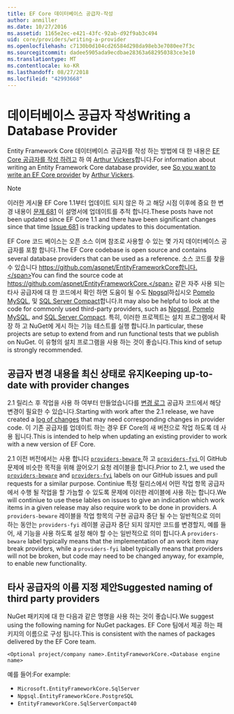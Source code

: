 ```yaml
---
title: EF Core 데이터베이스 공급자-작성
author: anmiller
ms.date: 10/27/2016
ms.assetid: 1165e2ec-e421-43fc-92ab-d92f9ab3c494
uid: core/providers/writing-a-provider
ms.openlocfilehash: c7130b0d104cd26584d298da98eb3e7080ee7f3c
ms.sourcegitcommit: dadee5905ada9ecdbae28363a682950383ce3e10
ms.translationtype: MT
ms.contentlocale: ko-KR
ms.lasthandoff: 08/27/2018
ms.locfileid: "42993668"
---
```

# <a name="writing-a-database-provider"></a><span data-ttu-id="af6af-102">데이터베이스 공급자 작성</span><span class="sxs-lookup"><span data-stu-id="af6af-102">Writing a Database Provider</span></span>

<span data-ttu-id="af6af-103">Entity Framework Core 데이터베이스 공급자를 작성 하는 방법에 대 한 내용은 [EF Core 공급자를 작성 하려고](https://blog.oneunicorn.com/2016/11/11/so-you-want-to-write-an-ef-core-provider/) 하 여 [Arthur Vickers](https://github.com/ajcvickers)합니다.</span><span class="sxs-lookup"><span data-stu-id="af6af-103">For information about writing an Entity Framework Core database provider, see [So you want to write an EF Core provider](https://blog.oneunicorn.com/2016/11/11/so-you-want-to-write-an-ef-core-provider/) by [Arthur Vickers](https://github.com/ajcvickers).</span></span>

> [!NOTE]
> <span data-ttu-id="af6af-104">이러한 게시물 EF Core 1.1부터 업데이트 되지 않은 하 고 해당 시점 이후에 중요 한 변경 내용이 [문제 681](https://github.com/aspnet/EntityFramework.Docs/issues/681) 이 설명서에 업데이트를 추적 합니다.</span><span class="sxs-lookup"><span data-stu-id="af6af-104">These posts have not been updated since EF Core 1.1 and there have been significant changes since that time [Issue 681](https://github.com/aspnet/EntityFramework.Docs/issues/681) is tracking updates to this documentation.</span></span>

<span data-ttu-id="af6af-105">EF Core 코드 베이스는 오픈 소스 이며 참조로 사용할 수 있는 몇 가지 데이터베이스 공급자를 포함 합니다.</span><span class="sxs-lookup"><span data-stu-id="af6af-105">The EF Core codebase is open source and contains several database providers that can be used as a reference.</span></span> <span data-ttu-id="af6af-106">소스 코드를 찾을 수 있습니다 https://github.com/aspnet/EntityFrameworkCore합니다.</span><span class="sxs-lookup"><span data-stu-id="af6af-106">You can find the source code at https://github.com/aspnet/EntityFrameworkCore.</span></span> <span data-ttu-id="af6af-107">같은 자주 사용 되는 타사 공급자에 대 한 코드에서 확인 하면 도움이 될 수도 [Npgsql](https://github.com/npgsql/Npgsql.EntityFrameworkCore.PostgreSQL)하십시오 [Pomelo MySQL](https://github.com/PomeloFoundation/Pomelo.EntityFrameworkCore.MySql), 및 [SQL Server Compact](https://github.com/ErikEJ/EntityFramework.SqlServerCompact)합니다.</span><span class="sxs-lookup"><span data-stu-id="af6af-107">It may also be helpful to look at the code for commonly used third-party providers, such as [Npgsql](https://github.com/npgsql/Npgsql.EntityFrameworkCore.PostgreSQL), [Pomelo MySQL](https://github.com/PomeloFoundation/Pomelo.EntityFrameworkCore.MySql), and [SQL Server Compact](https://github.com/ErikEJ/EntityFramework.SqlServerCompact).</span></span> <span data-ttu-id="af6af-108">특히, 이러한 프로젝트는 설치 프로그램에서 확장 하 고 NuGet에 게시 하는 기능 테스트를 실행 합니다.</span><span class="sxs-lookup"><span data-stu-id="af6af-108">In particular, these projects are setup to extend from and run functional tests that we publish on NuGet.</span></span> <span data-ttu-id="af6af-109">이 유형의 설치 프로그램을 사용 하는 것이 좋습니다.</span><span class="sxs-lookup"><span data-stu-id="af6af-109">This kind of setup is strongly recommended.</span></span>

## <a name="keeping-up-to-date-with-provider-changes"></a><span data-ttu-id="af6af-110">공급자 변경 내용을 최신 상태로 유지</span><span class="sxs-lookup"><span data-stu-id="af6af-110">Keeping up-to-date with provider changes</span></span>

<span data-ttu-id="af6af-111">2.1 릴리스 후 작업을 사용 하 여부터 만들었습니다를 [변경 로그](provider-log.md) 공급자 코드에서 해당 변경이 필요한 수 있습니다.</span><span class="sxs-lookup"><span data-stu-id="af6af-111">Starting with work after the 2.1 release, we have created a [log of changes](provider-log.md) that may need corresponding changes in provider code.</span></span> <span data-ttu-id="af6af-112">이 기존 공급자를 업데이트 하는 경우 EF Core의 새 버전으로 작업 하도록 데 사용 됩니다.</span><span class="sxs-lookup"><span data-stu-id="af6af-112">This is intended to help when updating an existing provider to work with a new version of EF Core.</span></span>

<span data-ttu-id="af6af-113">2.1 이전 버전에서는 사용 합니다 [ `providers-beware` ](https://github.com/aspnet/EntityFrameworkCore/labels/providers-beware) 하 고 [ `providers-fyi` ](https://github.com/aspnet/EntityFrameworkCore/labels/providers-fyi) 이 GitHub 문제에 비슷한 목적을 위해 끌어오기 요청 레이블을 합니다.</span><span class="sxs-lookup"><span data-stu-id="af6af-113">Prior to 2.1, we used the [`providers-beware`](https://github.com/aspnet/EntityFrameworkCore/labels/providers-beware) and [`providers-fyi`](https://github.com/aspnet/EntityFrameworkCore/labels/providers-fyi) labels on our GitHub issues and pull requests for a similar purpose.</span></span> <span data-ttu-id="af6af-114">Continiue 특정 릴리스에서 어떤 작업 항목 공급자에서 수행 될 작업을 할 가늠할 수 있도록 문제에 이러한 레이블에 사용 하는 합니다.</span><span class="sxs-lookup"><span data-stu-id="af6af-114">We will continiue to use these lables on issues to give an indication which work items in a given release may also require work to be done in providers.</span></span> <span data-ttu-id="af6af-115">A `providers-beware` 레이블을 작업 항목의 구현 공급자 중단 될 수는 일반적으로 의미 하는 동안는 `providers-fyi` 레이블 공급자 중단 되지 않지만 코드를 변경할지, 예를 들어, 새 기능을 사용 하도록 설정 해야 할 수는 일반적으로 의미 합니다.</span><span class="sxs-lookup"><span data-stu-id="af6af-115">A `providers-beware` label typically means that the implementation of an work item may break providers, while a `providers-fyi` label typically means that providers will not be broken, but code may need to be changed anyway, for example, to enable new functionality.</span></span>

## <a name="suggested-naming-of-third-party-providers"></a><span data-ttu-id="af6af-116">타사 공급자의 이름 지정 제안</span><span class="sxs-lookup"><span data-stu-id="af6af-116">Suggested naming of third party providers</span></span>

<span data-ttu-id="af6af-117">NuGet 패키지에 대 한 다음과 같은 명명을 사용 하는 것이 좋습니다.</span><span class="sxs-lookup"><span data-stu-id="af6af-117">We suggest using the following naming for NuGet packages.</span></span> <span data-ttu-id="af6af-118">EF Core 팀에서 제공 하는 패키지의 이름으로 구성 됩니다.</span><span class="sxs-lookup"><span data-stu-id="af6af-118">This is consistent with the names of packages delivered by the EF Core team.</span></span>

`<Optional project/company name>.EntityFrameworkCore.<Database engine name>`

<span data-ttu-id="af6af-119">예를 들어:</span><span class="sxs-lookup"><span data-stu-id="af6af-119">For example:</span></span>
* `Microsoft.EntityFrameworkCore.SqlServer`
* `Npgsql.EntityFrameworkCore.PostgreSQL`
* `EntityFrameworkCore.SqlServerCompact40`
